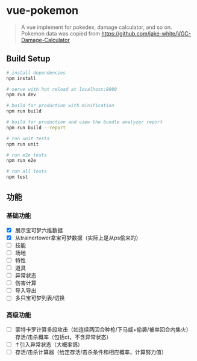 # vue-pokemon

> A vue implement for pokedex, damage calculator, and so on.  
>Pokemon data was copied from https://github.com/jake-white/VGC-Damage-Calculator  

## Build Setup

``` bash
# install dependencies
npm install

# serve with hot reload at localhost:8080
npm run dev

# build for production with minification
npm run build

# build for production and view the bundle analyzer report
npm run build --report

# run unit tests
npm run unit

# run e2e tests
npm run e2e

# run all tests
npm test
```
## 功能
### 基础功能
- [x] 展示宝可梦六维数据
- [x] 从trainertower拿宝可梦数据（实际上是从ps偷来的）
- [ ] 技能
- [ ] 场地
- [ ] 特性
- [ ] 道具
- [ ] 异常状态
- [ ] 伤害计算
- [ ] 导入导出
- [ ] 多只宝可梦列表/切换

### 高级功能
- [ ] 蒙特卡罗计算多段攻击（如连续两回合种枪/下马威+偷袭/被单回合内集火）存活/击杀概率（包括ct，不含异常状态）
- [ ] ↑引入异常状态（大概率鸽）
- [ ] 存活/击杀计算器（给定存活/击杀条件和相应概率，计算努力值）
